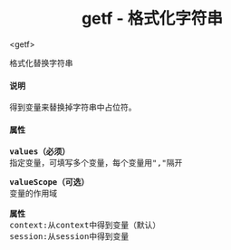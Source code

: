 # <div align="center">getf - 格式化字符串</div> #

&lt;getf&gt;
<pre>
格式化替换字符串
</pre>

#### 说明 ####

<pre>
得到变量来替换掉字符串中占位符。
</pre>

#### 属性 ####

<pre>
<b>values（必须）</b>
指定变量，可填写多个变量，每个变量用","隔开
</pre>

<pre>
<b>valueScope（可选）</b>
变量的作用域

<b>属性</b>
context:从context中得到变量（默认）
session:从session中得到变量
</pre>